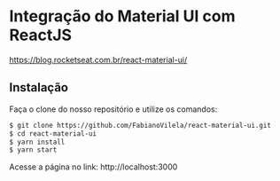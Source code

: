 # Integração do Material UI com ReactJS

https://blog.rocketseat.com.br/react-material-ui/

## Instalação

Faça o clone do nosso repositório e utilize os comandos:

```sh
$ git clone https://github.com/FabianoVilela/react-material-ui.git
$ cd react-material-ui
$ yarn install
$ yarn start
```

Acesse a página no link: http://localhost:3000
